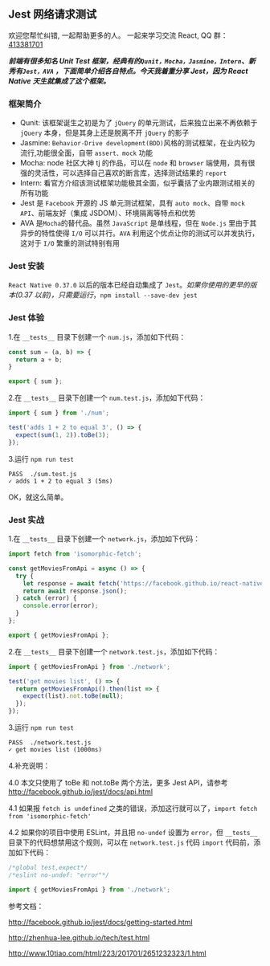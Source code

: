 ## Jest 网络请求测试

欢迎您帮忙纠错, 一起帮助更多的人。 一起来学习交流 React, QQ 群：[413381701](http://shang.qq.com/wpa/qunwpa?idkey=3b9474dacbf35e4a9659e89399758406e510e5b8a3f81109f7d07efaadc6056d)

**_前端有很多知名 Unit Test 框架，经典有的`Qunit，Mocha，Jasmine，Intern`、新秀有`Jest，AVA` ，下面简单介绍各自特点。今天我着重分享 Jest，因为 React Native 天生就集成了这个框架。_**

### 框架简介

* Qunit: 该框架诞生之初是为了 `jQuery` 的单元测试，后来独立出来不再依赖于 `jQuery` 本身，但是其身上还是脱离不开 `jQuery` 的影子
* Jasmine: `Behavior-Drive development(BDD)`风格的测试框架，在业内较为流行,功能很全面，自带 `assert、mock` 功能
* Mocha: node 社区大神 tj 的作品，可以在 `node` 和 `browser` 端使用，具有很强的灵活性，可以选择自己喜欢的断言库，选择测试结果的 `report`
* Intern: 看官方介绍该测试框架功能极其全面，似乎囊括了业内跟测试相关的所有功能
* Jest 是 `Facebook` 开源的 JS 单元测试框架，具有 `auto mock`、自带 `mock API`、前端友好（集成 JSDOM）、环境隔离等特点和优势
* AVA 是`Mocha`的替代品。虽然 `JavaScript` 是单线程，但在 `Node.js` 里由于其异步的特性使得 `I/O` 可以并行。`AVA` 利用这个优点让你的测试可以并发执行，这对于 `I/O` 繁重的测试特别有用

### Jest 安装

`React Native 0.37.0` 以后的版本已经自动集成了 `Jest`。_如果你使用的更早的版本(0.37 以前)，只需要运行_，`npm install --save-dev jest`

### Jest 体验

1.在 `__tests__` 目录下创建一个 `num.js`，添加如下代码：

```javascript
const sum = (a, b) => {
  return a + b;
}

export { sum };
```

2.在 `__tests__` 目录下创建一个 `num.test.js`，添加如下代码：

```javascript
import { sum } from './num';

test('adds 1 + 2 to equal 3', () => {
  expect(sum(1, 2)).toBe(3);
});
```

3.运行 `npm run test`

```
PASS  ./sum.test.js
✓ adds 1 + 2 to equal 3 (5ms)
```

OK，就这么简单。

### Jest 实战

1.在 `__tests__` 目录下创建一个 `network.js`，添加如下代码：

```javascript
import fetch from 'isomorphic-fetch';

const getMoviesFromApi = async () => {
  try {
    let response = await fetch('https://facebook.github.io/react-native/movies.json');
    return await response.json();
  } catch (error) {
    console.error(error);
  }
};

export { getMoviesFromApi };
```

2.在 `__tests__` 目录下创建一个 `network.test.js`，添加如下代码：

```javascript
import { getMoviesFromApi } from './network';

test('get movies list', () => {
  return getMoviesFromApi().then(list => {
    expect(list).not.toBe(null);
  });
});
```

3.运行 `npm run test`

```
PASS  ./network.test.js
✓ get movies list (1000ms)
```

4.补充说明：

4.0 本文只使用了 toBe 和 not.toBe 两个方法，更多 Jest API，请参考 http://facebook.github.io/jest/docs/api.html

4.1 如果报 `fetch is undefined` 之类的错误，添加这行就可以了，`import fetch from 'isomorphic-fetch'`

4.2 如果你的项目中使用 ESLint，并且把 `no-undef` 设置为 `error`，但 `__tests__` 目录下的代码想禁用这个规则，可以在 `network.test.js` 代码 `import` 代码前，添加如下代码：

```javascript
/*global test,expect*/
/*eslint no-undef: "error"*/

import { getMoviesFromApi } from './network';
```

参考文档：

http://facebook.github.io/jest/docs/getting-started.html

http://zhenhua-lee.github.io/tech/test.html

http://www.10tiao.com/html/223/201701/2651232323/1.html
